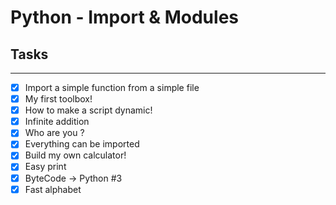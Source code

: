 # Python - Import & Modules
## Tasks

***
- [x] Import a simple function from a simple file
- [x] My first toolbox!
- [x] How to make a script dynamic!
- [x] Infinite addition
- [x] Who are you ?
- [x] Everything can be imported
- [x] Build my own calculator!
- [x] Easy print
- [x] ByteCode -> Python #3
- [x] Fast alphabet
